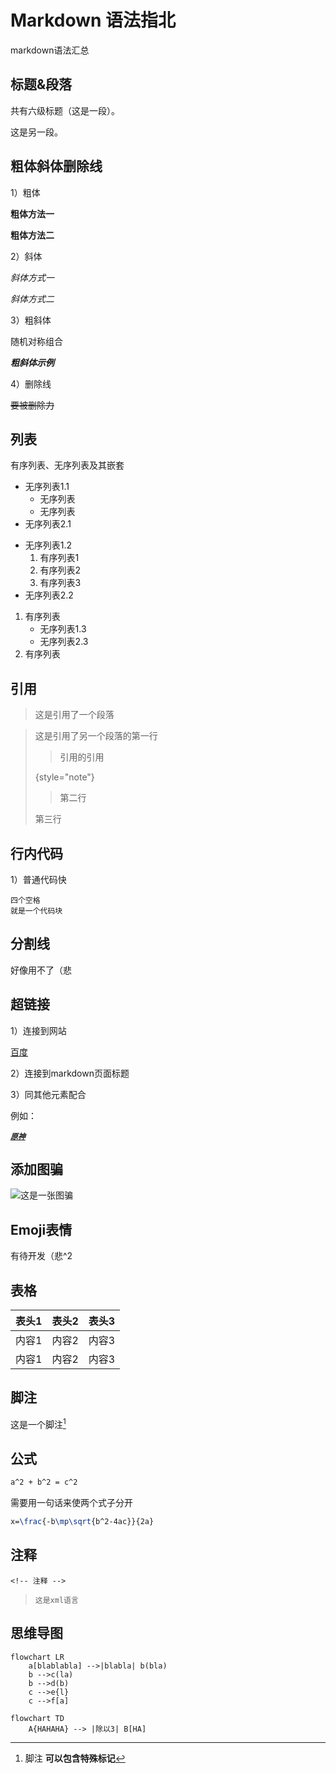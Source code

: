 # Markdown 语法指北

markdown语法汇总

标题&段落
-

共有六级标题（这是一段）。

这是另一段。

## 粗体斜体删除线

1）粗体

**粗体方法一**

__粗体方法二__

2）斜体

*斜体方式一*

_斜体方式二_

3）粗斜体

随机对称组合

**_粗斜体示例_**

4）删除线

~~要被删除力~~

## 列表
有序列表、无序列表及其嵌套
* 无序列表1.1
    * 无序列表
    * 无序列表
* 无序列表2.1

- 无序列表1.2
    1. 有序列表1
    2. 有序列表2
    3. 有序列表3
- 无序列表2.2

1. 有序列表
    + 无序列表1.3
    + 无序列表2.3
2. 有序列表

## 引用
> 这是引用了一个段落

> 这是引用了另一个段落的第一行
>
> > 引用的引用
> >
> {style="note"}
> > 第二行
>
> 第三行

## 行内代码

1）普通代码快

    四个空格
    就是一个代码块

<!--

`这也是一个代码块`

2）围栏使代码块及`tab`的用法

例如：

<tabs>
    <tab title="python1">

```Python
import pandas
a = pandas.read_excel('xxx'.xlsx)
```

</tab>
<tab title="python2">

```Python
import numpy

```

</tab>
<tab title="markdown">

~~~
<tab title="xxx">
</tab>
~~~
</tab>
</tabs>

-->

## 分割线

好像用不了（悲

## 超链接

1）连接到网站

[百度](https://baidu.com/)


2）连接到markdown页面标题
<!--
[Markdown  Default-topic](Default-topic.md "点击跳转")
-->
3）同其他元素配合

例如：

[_**`原神`**_](https://ys.mihoyo.com/ "原神，启动！")

## 添加图骗

![这是一张图骗](/magicsquash.jpg "魔法窝瓜")

## Emoji表情

有待开发（悲^2

##  表格

| 表头1 | 表头2 | 表头3 |
|-----|-----|-----|
| 内容1 | 内容2 | 内容3 |
| 内容1 | 内容2 | 内容3 |

## 脚注

这是一个脚注[^1]

[^1]: 脚注 **可以包含特殊标记**

## 公式

```tex
a^2 + b^2 = c^2 
```

需要用一句话来使两个式子分开

```tex
x=\frac{-b\mp\sqrt{b^2-4ac}}{2a}
```

## 注释

<!-- 注释 -->

`<!-- 注释 -->`

> `这是xml语言`

## 思维导图

```mermaid
flowchart LR
    a[blablabla] -->|blabla| b(bla)
    b -->c(la)
    b -->d(b)
    c -->e{l}
    c -->f[a]
```

```mermaid
flowchart TD
    A{HAHAHA} --> |除以3| B[HA]
```
